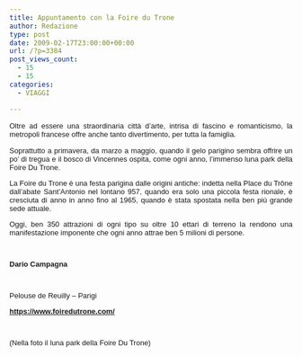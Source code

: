 ```yaml
---
title: Appuntamento con la Foire du Trone
author: Redazione
type: post
date: 2009-02-17T23:00:00+00:00
url: /?p=3384
post_views_count:
  - 15
  - 15
categories:
  - VIAGGI

---
```

<p style="text&#45;align: justify; ">
  <span style="font&#45;family: Tahoma"><font face="Tahoma, sans&#45;serif"><font size="2"> </font></font></span><span style="font&#45;size: small; "><span style="font&#45;family: Arial; ">Oltre ad essere una straordinaria citt&agrave; d&rsquo;arte, intrisa di fascino e romanticismo, la metropoli francese offre anche tanto divertimento, per tutta la famiglia.</span></span>
</p>

<font face="Tahoma, sans&#45;serif"><font size="2"><font face="Tahoma, sans&#45;serif"><font size="2"><font face="Tahoma, sans&#45;serif"><font size="2"></p> 

<p style="margin&#45;bottom: 0cm" align="justify">
  <font face="Tahoma, sans&#45;serif"><font size="2">Soprattutto a primavera, da marzo a maggio, quando il gelo parigino sembra offrire un po&rsquo; di tregua e il bosco di Vincennes ospita, come ogni anno, l&rsquo;immenso luna park della Foire Du Trone. </font></font>
</p>

<p style="margin&#45;bottom: 0cm" align="justify">
  <font face="Tahoma, sans&#45;serif"><font size="2">La Foire du Trone &egrave; una festa parigina dalle origini antiche: indetta nella Place du Tr&ocirc;ne dall&rsquo;abate Sant&rsquo;Antonio nel lontano 957, quando era solo una piccola festa rionale, &egrave; cresciuta di anno in anno fino al 1965, quando &egrave; stata spostata nella ben pi&ugrave; grande sede attuale. </font></font>
</p>

<p style="margin&#45;bottom: 0cm" align="justify">
  <font face="Tahoma, sans&#45;serif"><font size="2">Oggi, ben 350 attrazioni di ogni tipo su oltre 10 ettari di terreno la rendono una manifestazione imponente che ogni anno attrae ben 5 milioni di persone.</font></font>
</p>

<p style="margin&#45;bottom: 0cm" align="justify">
  &nbsp;
</p>

<p style="margin&#45;bottom: 0cm" align="justify">
  <strong>Dario Campagna</strong>
</p>

<p style="margin&#45;bottom: 0cm" align="justify">
  &nbsp;
</p>

<p style="margin&#45;bottom: 0cm" align="justify">
  <font face="Tahoma, sans&#45;serif"><font size="2"><span>Pelouse de Reuilly &ndash; Parigi</span></font></font>
</p>

<p style="margin&#45;bottom: 0cm" align="justify">
  <font face="Tahoma, sans&#45;serif"><font size="2"><span><a href="https://www.foiredutrone.com/"><strong>https://www.foiredutrone.com/</strong></a></span></font></font>
</p>

<p style="margin&#45;bottom: 0cm" align="justify">
  &nbsp;
</p>

<p style="margin&#45;bottom: 0cm" align="justify">
  (Nella foto il&nbsp;luna park della Foire Du Trone)
</p>

<p>
  </font></font></font></font></font></font>
</p>

<p>
  &nbsp;
</p>